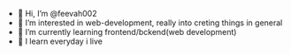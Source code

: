- 👋 Hi, I’m @feevah002
- 👀 I’m interested in web-development, really into creting things in general
- 🌱 I’m currently learning frontend/bckend(web development)
- 💞️ I learn everyday i live
<!---
feevah002/feevah002 is a ✨ special ✨ repository because its `README.md` (this file) appears on your GitHub profile.
You can click the Preview link to take a look at your changes.
--->
